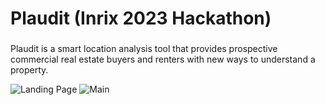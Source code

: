 # Plaudit (Inrix 2023 Hackathon)
###
Plaudit is a smart location analysis tool that provides prospective commercial real estate buyers and renters with new ways to understand a property.


![Landing Page](https://d112y698adiu2z.cloudfront.net/photos/production/software_photos/002/668/143/datas/gallery.jpg)
![Main](https://d112y698adiu2z.cloudfront.net/photos/production/software_photos/002/668/144/datas/gallery.jpg)
